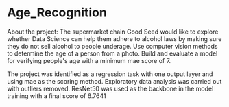 # Age_Recognition
About the project: The supermarket chain Good Seed would like to explore whether Data Science can help them adhere to alcohol laws by making sure they do not sell alcohol to people underage. Use computer vision methods to determine the age of a person from a photo. Build and evaluate a model for verifying people's age with a minimum mae score of 7.

The project was identified as a regression task with one output layer and using mae as the scoring method. Exploratory data analysis was carried out with outliers removed. ResNet50 was used as the backbone in the model training with a final score of  6.7641

